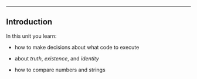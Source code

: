 ---

## Introduction

In this unit you learn:

- how to make decisions about what code to execute

- about _truth_, _existence_, and _identity_

- how to compare numbers and strings


